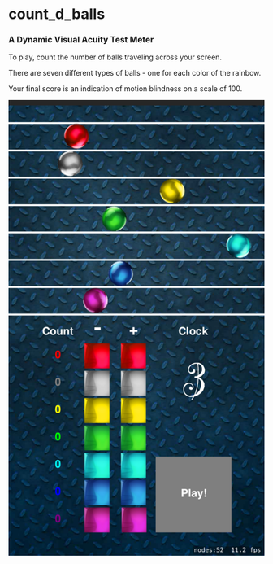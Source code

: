 # count_d_balls
### A Dynamic Visual Acuity Test Meter

To play, count the number of balls traveling across your screen.

There are seven different types of balls - one for each color of the rainbow.

Your final score is an indication of motion blindness on a scale of 100.

<img src ="Simulator%20Screen%20Shot%20-%20iPhone%208%20Plus%20-%202020-09-26%20at%2019.27.49.png"></a>
